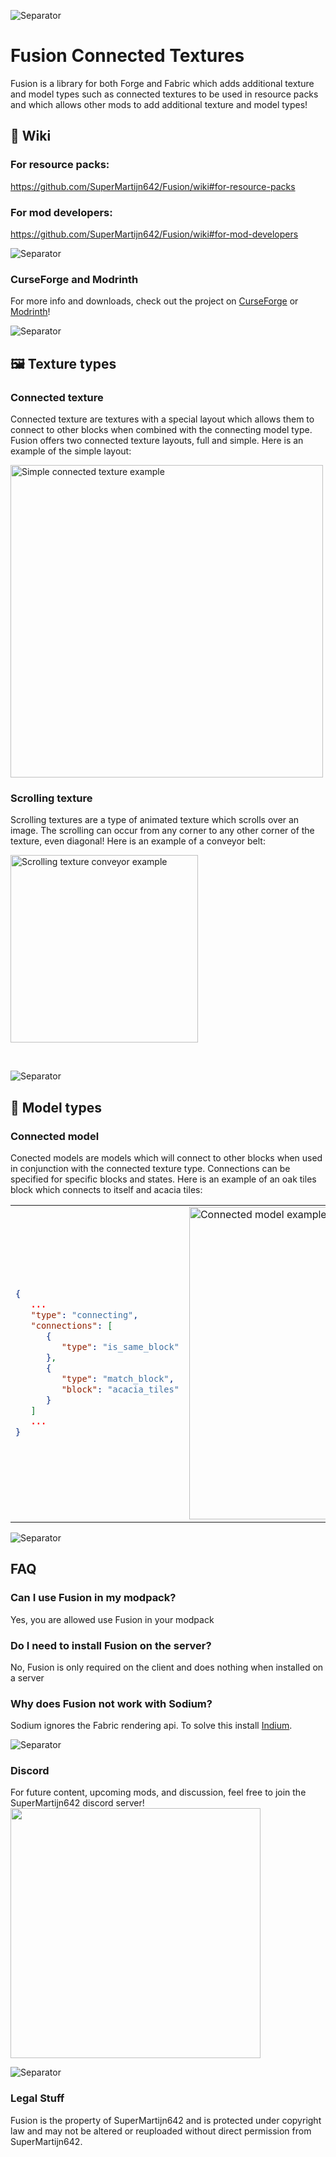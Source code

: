 ![Separator](https://imgur.com/gZDWWY6.png)

# Fusion Connected Textures

Fusion is a library for both Forge and Fabric which adds additional texture and model types such as connected textures to be used in resource packs and which allows other mods to add additional texture and model types!

## 📖 Wiki
### For resource packs:
https://github.com/SuperMartijn642/Fusion/wiki#for-resource-packs
### For mod developers:
https://github.com/SuperMartijn642/Fusion/wiki#for-mod-developers

![Separator](https://imgur.com/gZDWWY6.png)

### CurseForge and Modrinth
For more info and downloads, check out the project on [CurseForge](https://www.curseforge.com/minecraft/mc-mods/fusion-connected-textures) or [Modrinth](https://modrinth.com/mod/fusion-connected-textures)!

![Separator](https://imgur.com/gZDWWY6.png)

## 🖼️ Texture types

### Connected texture
Connected texture are textures with a special layout which allows them to connect to other blocks when combined with the connecting model type. Fusion offers two connected texture layouts, full and simple.
Here is an example of the simple layout:

<img width='500' src='https://imgur.com/avP2A0U.png' alt='Simple connected texture example'>

### Scrolling texture
Scrolling textures are a type of animated texture which scrolls over an image. The scrolling can occur from any corner to any other corner of the texture, even diagonal!
Here is an example of a conveyor belt:

<img width='300' src='https://imgur.com/CUJoRk7.png' alt='Scrolling texture conveyor example'>

 

![Separator](https://imgur.com/gZDWWY6.png)

## 🧊 Model types

### Connected model
Conected models are models which will connect to other blocks when used in conjunction with the connected texture type. Connections can be specified for specific blocks and states.
Here is an example of an oak tiles block which connects to itself and acacia tiles:

<table>
<tr><td>

```json
{
   ...
   "type": "connecting",
   "connections": [
      {
         "type": "is_same_block"
      },
      {
         "type": "match_block",
         "block": "acacia_tiles"
      }
   ]
   ...
}
```

</td><td>
<img width='500' src='https://imgur.com/AoSdjrP.gif' alt='Connected model example'>
</td></tr>
</table>

![Separator](https://imgur.com/gZDWWY6.png)

## FAQ
### Can I use Fusion in my modpack?
Yes, you are allowed use Fusion in your modpack
### Do I need to install Fusion on the server?
No, Fusion is only required on the client and does nothing when installed on a server
### Why does Fusion not work with Sodium?
Sodium ignores the Fabric rendering api. To solve this install [Indium](https://modrinth.com/mod/indium).

![Separator](https://imgur.com/gZDWWY6.png)

### Discord
For future content, upcoming mods, and discussion, feel free to join the SuperMartijn642 discord server!  
[<img width='400' src='https://imgur.com/IG1us6p.png'>](https://discord.gg/QEbGyUYB2e)

![Separator](https://imgur.com/gZDWWY6.png)

### Legal Stuff
Fusion is the property of SuperMartijn642 and is protected under copyright law and may not be altered or reuploaded without direct permission from SuperMartijn642.
